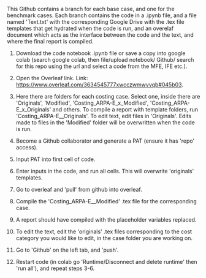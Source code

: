This Github contains a branch for each base case, and one for the benchmark cases. Each branch contains the code in a .ipynb file, and a file named 'Text.txt' with the corresponding Google Drive with the .tex file templates that get hydrated when the code is run, and an overelaf document which acts as the interface between the code and the text, and where the final report is compiled.

1. Download the code notebook .ipynb file or save a copy into google colab (search google colab, then file/upload notebook/ Github/ search for this repo using the url and select a code from the MFE, IFE etc.).
2. Open the Overleaf link. Link: https://www.overleaf.com/3634545777xwcczwmwvvqb#045b03.
3. Here there are folders for each costing case. Select one, inside there are 'Originals', 'Modified', 'Costing_ARPA-E_x_Modified', 'Costing_ARPA-E_x_Originals' and others. To compile a report with template folders, run 'Costing_ARPA-E_<x>_Originals'. To edit text, edit files in 'Originals'. Edits made to files in the 'Modified' folder will be overwritten when the code is run.
4. Become a Github collaborator and generate a PAT (ensure it has 'repo' access).
5. Input PAT into first cell of code.
6. Enter inputs in the code, and run all cells. This will overwrite 'originals' templates.
7. Go to overleaf and 'pull' from github into overleaf.
8. Compile the 'Costing_ARPA-E_<x>_Modified' .tex file for the corresponding case.
9. A report should have compiled with the placeholder variables replaced.

10. To edit the text, edit the 'originals' .tex files corresponding to the cost category you would like to edit, in the case folder you are working on.
11. Go to 'Github' on the left tab, and 'push'.
12. Restart code (in colab go 'Runtime/Disconnect and delete runtime' then 'run all'), and repeat steps 3-6.
